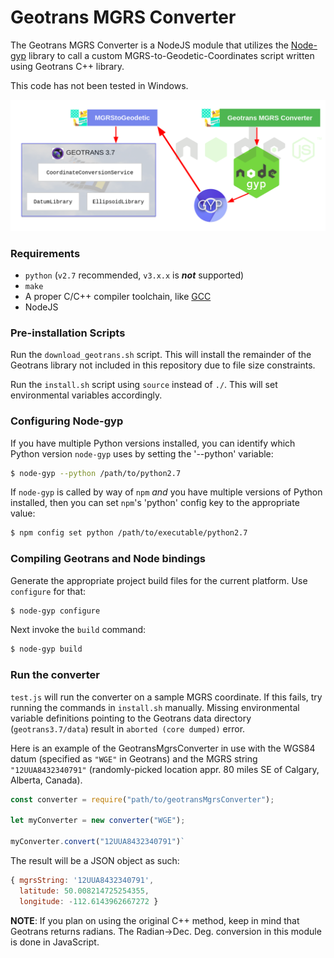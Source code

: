 Geotrans MGRS Converter
=======================

The Geotrans MGRS Converter is a NodeJS module that utilizes the [Node-gyp](https://github.com/nodejs/node-gyp) library to call a custom MGRS-to-Geodetic-Coordinates script written using Geotrans C++ library.

This code has not been tested in Windows.

![Diagram](diagram.png "Diagram")

### Requirements
   * `python` (`v2.7` recommended, `v3.x.x` is __*not*__ supported)
   * `make`
   * A proper C/C++ compiler toolchain, like [GCC](https://gcc.gnu.org)
   * NodeJS
   
### Pre-installation Scripts

Run the `download_geotrans.sh` script. This will install the remainder of the Geotrans library not included in this repository due to file size constraints.

Run the `install.sh` script using `source` instead of `./`. This will set environmental variables accordingly.

### Configuring Node-gyp

If you have multiple Python versions installed, you can identify which Python
version `node-gyp` uses by setting the '--python' variable:

``` bash
$ node-gyp --python /path/to/python2.7
```

If `node-gyp` is called by way of `npm` *and* you have multiple versions of
Python installed, then you can set `npm`'s 'python' config key to the appropriate
value:

``` bash
$ npm config set python /path/to/executable/python2.7
```

### Compiling Geotrans and Node bindings

Generate the appropriate project build files for the current
platform. Use `configure` for that:

``` bash
$ node-gyp configure
```
Next invoke the `build` command:

``` bash
$ node-gyp build
```
### Run the converter

`test.js` will run the converter on a sample MGRS coordinate. If this fails, try running the commands in `install.sh` manually. Missing environmental variable definitions pointing to the Geotrans data directory (`geotrans3.7/data`) result in `aborted (core dumped)` error.  

Here is an example of the GeotransMgrsConverter in use with the WGS84 datum (specified as `"WGE"` in Geotrans) and the MGRS string `"12UUA8432340791"` (randomly-picked location appr. 80 miles SE of Calgary, Alberta, Canada).

```javascript
const converter = require("path/to/geotransMgrsConverter");

let myConverter = new converter("WGE");

myConverter.convert("12UUA8432340791")`

```

The result will be a JSON object as such:
```javascript
{ mgrsString: '12UUA8432340791',
  latitude: 50.008214725254355,
  longitude: -112.6143962667272 }
```
  
**NOTE**: If you plan on using the original C++ method, keep in mind that Geotrans returns radians. The Radian->Dec. Deg. conversion in this module is done in JavaScript.
